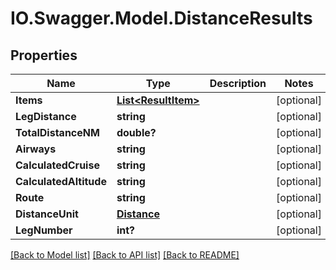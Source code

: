 # IO.Swagger.Model.DistanceResults
## Properties

Name | Type | Description | Notes
------------ | ------------- | ------------- | -------------
**Items** | [**List&lt;ResultItem&gt;**](ResultItem.md) |  | [optional] 
**LegDistance** | **string** |  | [optional] 
**TotalDistanceNM** | **double?** |  | [optional] 
**Airways** | **string** |  | [optional] 
**CalculatedCruise** | **string** |  | [optional] 
**CalculatedAltitude** | **string** |  | [optional] 
**Route** | **string** |  | [optional] 
**DistanceUnit** | [**Distance**](Distance.md) |  | [optional] 
**LegNumber** | **int?** |  | [optional] 

[[Back to Model list]](../README.md#documentation-for-models) [[Back to API list]](../README.md#documentation-for-api-endpoints) [[Back to README]](../README.md)

